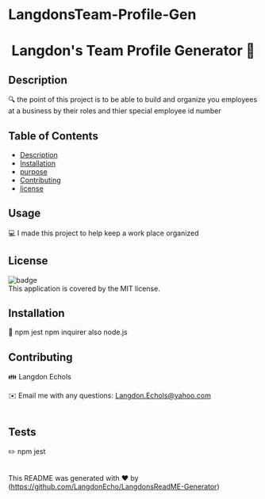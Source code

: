 # LangdonsTeam-Profile-Gen

<h1 align="center">Langdon's Team Profile Generator 👋</h1>

## Description
🔍 the point of this project is to be able to build and organize you employees at a business by their roles and thier special employee id number  

## Table of Contents
- [Description](#description)
- [Installation](#installation)
- [purpose](#purpose)
- [Contributing](#contributing)
- [license](#license)

## Usage
💻 I made this project to help keep a work place organized

## License
![badge](https://img.shields.io/badge/license-MIT-brightgreen)
<br />
This application is covered by the MIT license. 

## Installation
💾 npm jest npm inquirer also node.js 

## Contributing
👪 Langdon Echols

✉️ Email me with any questions: Langdon.Echols@yahoo.com<br /><br />

## Tests
✏️ npm jest<br />
<br />


This README was generated with ❤️ by (https://github.com/LangdonEcho/LangdonsReadME-Generator)